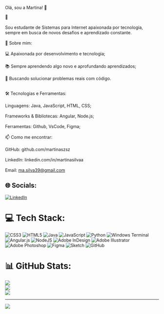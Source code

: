 Olá, sou a Martina!  👋

👋<br><br>Sou estudante de Sistemas para Internet apaixonada por tecnologia, <br>sempre em busca de novos desafios e aprendizado constante.<br><br>
🚀 Sobre mim:<br><br>💻 Apaixonada por desenvolvimento  e tecnologia;<br><br>📚 Sempre aprendendo algo novo e aprofundando aprendizados;<br><br>
🎯 Buscando solucionar problemas reais com código.<br><br>

🛠️ Tecnologias e Ferramentas:<br><br>Linguagens: Java, JavaScript, HTML, CSS;<br><br>Frameworks & Bibliotecas:  Angular, Node.js;<br><br>Ferramentas: Github, VsCode, Figma;<br><br>
📫 Como me encontrar:<br><br>GitHub: github.com/martinaszsz<br><br>LinkedIn: linkedin.com/in/martinasilvaa<br><br>Email: ma.silva39@gmail.com<br>


## 🌐 Socials:
[![LinkedIn](https://img.shields.io/badge/LinkedIn-%230077B5.svg?logo=linkedin&logoColor=white)](https://linkedin.com/in/martinasilvaa) 

# 💻 Tech Stack:
![CSS3](https://img.shields.io/badge/css3-%231572B6.svg?style=for-the-badge&logo=css3&logoColor=white) ![HTML5](https://img.shields.io/badge/html5-%23E34F26.svg?style=for-the-badge&logo=html5&logoColor=white) ![Java](https://img.shields.io/badge/java-%23ED8B00.svg?style=for-the-badge&logo=openjdk&logoColor=white) ![JavaScript](https://img.shields.io/badge/javascript-%23323330.svg?style=for-the-badge&logo=javascript&logoColor=%23F7DF1E) ![Python](https://img.shields.io/badge/python-3670A0?style=for-the-badge&logo=python&logoColor=ffdd54) ![Windows Terminal](https://img.shields.io/badge/Windows%20Terminal-%234D4D4D.svg?style=for-the-badge&logo=windows-terminal&logoColor=white) ![Angular.js](https://img.shields.io/badge/angular.js-%23E23237.svg?style=for-the-badge&logo=angularjs&logoColor=white) ![NodeJS](https://img.shields.io/badge/node.js-6DA55F?style=for-the-badge&logo=node.js&logoColor=white) ![Adobe InDesign](https://img.shields.io/badge/Adobe%20InDesign-49021F?style=for-the-badge&logo=adobeindesign&logoColor=FF3366) ![Adobe Illustrator](https://img.shields.io/badge/adobe%20illustrator-%23FF9A00.svg?style=for-the-badge&logo=adobe%20illustrator&logoColor=white) ![Adobe Photoshop](https://img.shields.io/badge/adobe%20photoshop-%2331A8FF.svg?style=for-the-badge&logo=adobe%20photoshop&logoColor=white) ![Figma](https://img.shields.io/badge/figma-%23F24E1E.svg?style=for-the-badge&logo=figma&logoColor=white) ![Sketch](https://img.shields.io/badge/Sketch-FFB387?style=for-the-badge&logo=sketch&logoColor=black) ![GitHub](https://img.shields.io/badge/github-%23121011.svg?style=for-the-badge&logo=github&logoColor=white)
# 📊 GitHub Stats:
![](https://github-readme-stats.vercel.app/api?username=martinaszsz&theme=shades-of-purple&hide_border=true&include_all_commits=true&count_private=false)<br/>
![](https://github-readme-streak-stats.herokuapp.com/?user=martinaszsz&theme=shades-of-purple&hide_border=true)<br/>
![](https://github-readme-stats.vercel.app/api/top-langs/?username=martinaszsz&theme=shades-of-purple&hide_border=true&include_all_commits=true&count_private=false&layout=compact)

---
[![](https://visitcount.itsvg.in/api?id=martinaszsz&icon=5&color=10)](https://visitcount.itsvg.in)

<!-- Proudly created with GPRM ( https://gprm.itsvg.in ) -->
